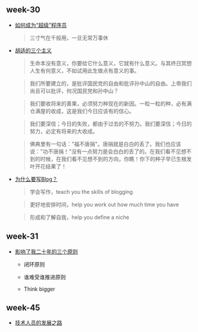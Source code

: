 ## week-30

* [如何成为“超级”程序员](http://icodeit.org/2017/07/tips-for-newbies/)
    
    > 三寸气在千般用，一旦无常万事休

* [胡适的三个主义](http://www.ruanyifeng.com/blog/2012/04/hu_shih.html)
    
    > 生命本没有意义，你要给它什么意义，它就有什么意义。与其终日冥想人生有何意义，不如试用此生做点有意义的事。

    > 我们所要建立的，是批评国民党的自由和批评孙中山的自由。上帝我们尚且可以批评，何况国民党和孙中山？

    > 我们要收将来的善果，必须努力种现在的新因。一粒一粒的种，必有满仓满屋的收成，这是我们今日应该有的信心。

    > 我们要深信；今日的失败，都由于过去的不努力。我们要深信；今日的努力，必定有将来的大收成。

    > 佛典里有一句话："福不唐捐"。唐捐就是白白的丢了。我们也应该说："功不唐捐！"没有一点努力是会白白的丢了的。在我们看不见想不到的时候，在我们看不见想不到的方向，你瞧！你下的种子早已生根发叶开花结果了！

* [为什么要写Blog？](http://www.ruanyifeng.com/blog/2006/12/why_i_keep_blogging.html)

    > 学会写作，teach you the skills of blogging

    > 更好地安排时间，help you work out how much time you have

    > 形成和了解自我，help you define a niche

## week-31
* [影响了我二十年的三个原则](https://zhuanlan.zhihu.com/p/20395484#!)

    + 闭环原则

    + 谁难受谁推进原则

    + Think bigger

## week-45
* [技术人员的发展之路](https://coolshell.cn/articles/17583.html)
